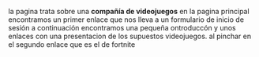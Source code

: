 la pagina trata sobre una **compañía de videojuegos**
en la pagina principal encontramos un primer enlace que nos lleva a un formulario de inicio de sesión
a continuación encontramos una pequeña ontroduccón y unos enlaces con una presentacion de los supuestos videojuegos.
al pinchar en el segundo enlace que es el de fortnite 
